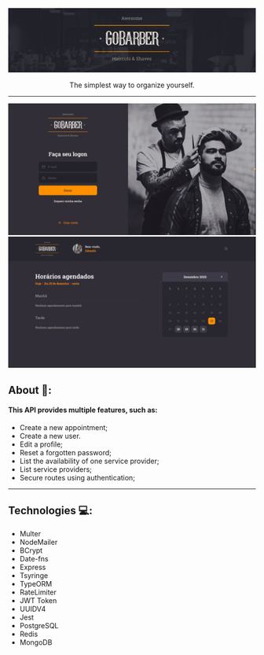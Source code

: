 <img src="./github/logo.jpg" alt="gobarber">
<p align="center">The simplest way to organize yourself.</p>
<hr />

<img src="./github/navegacao.gif" alt="gobarber">
<img src="./github/navegacao2.gif" alt="gobarber">

## About 🔎:
#### This API provides multiple features, such as:
- Create a new appointment;
- Create a new user.
- Edit a profile;
- Reset a forgotten password;
- List the availability of one service provider;
- List service providers;
- Secure routes using authentication;
<hr />

## Technologies 💻:
- Multer
- NodeMailer
- BCrypt
- Date-fns
- Express
- Tsyringe
- TypeORM
- RateLimiter
- JWT Token
- UUIDV4
- Jest
- PostgreSQL
- Redis
- MongoDB
